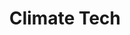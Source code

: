 ---
templateKey: 'home-page'
title: Climate Tech
meta_title: Home | Climate Tech Inc.
meta_description: >
  Climate Tech is located in Lusby, Maryland. We primarily operate in the
  Heating and Air Conditioning Contractors business / industry within the Construction -
  Special Trade Contractors sector.
heading: HVAC Service in the D.C. Area
description: >
  Look no further than Climate Tech for expert commercial HVAC services to keep your business running smoothly
phoneNumber: (443)-336-8356
offerings:
  blurbs:
    - image: /img/commercial-hvac-roof.jpg
      blurbHeader: Services
      bullets:
        - Preventive maitenance contracts
        - Installing ductless split system units
        - Installing water source heatpump units
        - Installing straight A/C outdoor units with air handles that have hydronic water coils.
        - Repairing old units that other companies tend to want to have replaced with new ones
    - image: /img/hvac-banner.png
      blurbHeader: Products
      bullets:
         - Commercial properties
         - Rooftops
         - Package units
         - Ductless split systems
         - Water source heatpump systems
    - image: /img/hvac-banner.png
      blurbHeader: Brands we work on
      bullets:
         - Aaon
         - Carrier
         - Trane
         - Rheem 
         - Rudd 
         - Thermal Zone 
         - Goodman
         - as well as many others...
testimonials:
  - author: Happy Client
    quote: Quote from a happy client
  - author: Another client
    quote: Quote from a happy client
---